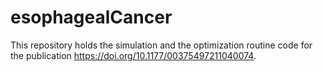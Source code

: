 # esophagealCancer
This repository holds the simulation and the optimization routine code for the publication https://doi.org/10.1177/00375497211040074.
